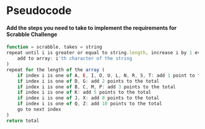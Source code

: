 # Pseudocode

#### Add the steps you need to take to implement the requirements for Scrabble Challenge

```js
function = scrabble, takes = string
repeat until i is greater or equal to string.length, increase i by 1 every time this is run (
    add to array: i'th character of the string
)
repeat for the length of the array (
    if index i is one of A, E, I, O, U, L, N, R, S, T: add 1 point to the total
    if index i is one of D, G: add 2 points to the total
    if index i is one of B, C, M, P: add 3 points to the total
    if index i is one of K: add 5 points to the total
    if index i is one of J, X: add 8 points to the total
    if index i is one of Q, Z: add 10 points to the total
    go to next index
)
return total
```
